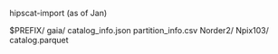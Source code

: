 hipscat-import (as of Jan)

$PREFIX/
    gaia/
        catalog_info.json
        partition_info.csv
        Norder2/
            Npix103/
                catalog.parquet
